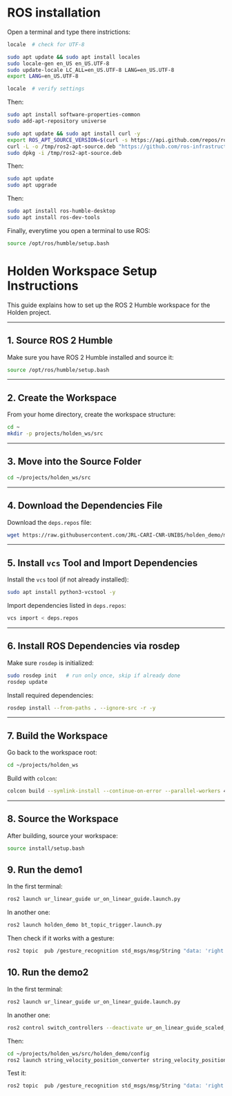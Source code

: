 # ROS installation
Open a terminal and type there instrictions:

```bash
locale  # check for UTF-8

sudo apt update && sudo apt install locales
sudo locale-gen en_US en_US.UTF-8
sudo update-locale LC_ALL=en_US.UTF-8 LANG=en_US.UTF-8
export LANG=en_US.UTF-8

locale  # verify settings
```

Then: 
```bash
sudo apt install software-properties-common
sudo add-apt-repository universe

sudo apt update && sudo apt install curl -y
export ROS_APT_SOURCE_VERSION=$(curl -s https://api.github.com/repos/ros-infrastructure/ros-apt-source/releases/latest | grep -F "tag_name" | awk -F\" '{print $4}')
curl -L -o /tmp/ros2-apt-source.deb "https://github.com/ros-infrastructure/ros-apt-source/releases/download/${ROS_APT_SOURCE_VERSION}/ros2-apt-source_${ROS_APT_SOURCE_VERSION}.$(. /etc/os-release && echo ${UBUNTU_CODENAME:-${VERSION_CODENAME}})_all.deb"
sudo dpkg -i /tmp/ros2-apt-source.deb
```

Then:
```bash
sudo apt update
sudo apt upgrade
```

Then:
```bash
sudo apt install ros-humble-desktop
sudo apt install ros-dev-tools
```

Finally, everytime you open a terminal to use ROS:
```bash 
source /opt/ros/humble/setup.bash
```

# Holden Workspace Setup Instructions

This guide explains how to set up the ROS 2 Humble workspace for the Holden project.

---

## 1. Source ROS 2 Humble
Make sure you have ROS 2 Humble installed and source it:
```bash
source /opt/ros/humble/setup.bash
```

---

## 2. Create the Workspace
From your home directory, create the workspace structure:
```bash
cd ~
mkdir -p projects/holden_ws/src
```

---

## 3. Move into the Source Folder
```bash
cd ~/projects/holden_ws/src
```

---

## 4. Download the Dependencies File
Download the `deps.repos` file:
```bash
wget https://raw.githubusercontent.com/JRL-CARI-CNR-UNIBS/holden_demo/master/deps.repos -O deps.repos
```

---

## 5. Install `vcs` Tool and Import Dependencies
Install the `vcs` tool (if not already installed):
```bash
sudo apt install python3-vcstool -y
```

Import dependencies listed in `deps.repos`:
```bash
vcs import < deps.repos
```

---

## 6. Install ROS Dependencies via rosdep
Make sure `rosdep` is initialized:
```bash
sudo rosdep init   # run only once, skip if already done
rosdep update
```

Install required dependencies:
```bash
rosdep install --from-paths . --ignore-src -r -y
```

---

## 7. Build the Workspace
Go back to the workspace root:
```bash
cd ~/projects/holden_ws
```

Build with `colcon`:
```bash
colcon build --symlink-install --continue-on-error --parallel-workers 4
```

---

## 8. Source the Workspace
After building, source your workspace:
```bash
source install/setup.bash
```
<!-- You may want to add this line to your `~/.bashrc` to make it permanent. -->

## 9. Run the demo1
In the first terminal:
```bash
ros2 launch ur_linear_guide ur_on_linear_guide.launch.py 
```
In another one:
```bash
ros2 launch holden_demo bt_topic_trigger.launch.py 
```

Then check if it works with a gesture:
```bash
ros2 topic  pub /gesture_recognition std_msgs/msg/String "data: 'right'" -1
```

## 10. Run the demo2
In the first terminal:
```bash
ros2 launch ur_linear_guide ur_on_linear_guide.launch.py 
```
In another one:
```bash
ros2 control switch_controllers --deactivate ur_on_linear_guide_scaled_controller --activate linear_guide_position_forward_controller
```

Then:
```bash
cd ~/projects/holden_ws/src/holden_demo/config
ros2 launch string_velocity_position_converter string_velocity_position.launch.py config_file:=string_velocity_position_converter_config.yaml 
```

Test it:
```bash
ros2 topic  pub /gesture_recognition std_msgs/msg/String "data: 'right'" -1
```
